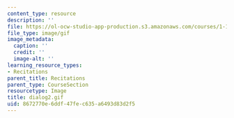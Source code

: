 ```yaml
---
content_type: resource
description: ''
file: https://ol-ocw-studio-app-production.s3.amazonaws.com/courses/1-124j-foundations-of-software-engineering-fall-2000/8672770e6ddf47fec635a6493d83d2f5_dialog2.gif
file_type: image/gif
image_metadata:
  caption: ''
  credit: ''
  image-alt: ''
learning_resource_types:
- Recitations
parent_title: Recitations
parent_type: CourseSection
resourcetype: Image
title: dialog2.gif
uid: 8672770e-6ddf-47fe-c635-a6493d83d2f5
---
```

